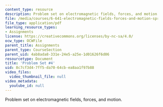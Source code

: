 ```yaml
---
content_type: resource
description: Problem set on electromagnetic fields, forces, and motion.
file: /media/courses/6-641-electromagnetic-fields-forces-and-motion-spring-2009/8c7cf3d47ff5da7064cbea8aa1f97b88_MIT6_641s09_pset04.pdf
file_type: application/pdf
learning_resource_types:
- Assignments
license: https://creativecommons.org/licenses/by-nc-sa/4.0/
ocw_type: OCWFile
parent_title: Assignments
parent_type: CourseSection
parent_uid: 4ab8ada8-331e-24e5-a25e-1d01626f6d06
resourcetype: Document
title: 'Problem Set #4'
uid: 8c7cf3d4-7ff5-da70-64cb-ea8aa1f97b88
video_files:
  video_thumbnail_file: null
video_metadata:
  youtube_id: null
---
```

Problem set on electromagnetic fields, forces, and motion.